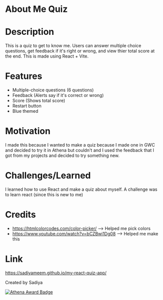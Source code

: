 # About Me Quiz

# Description
This is a quiz to get to know me. Users can answer multiple choice questions, get feedback if it's right or wrong, and view thier total score at the end.
This is made using React + Vite.

# Features
- Multiple-choice questions (6 questions)
- Feedback (Alerts say if it's correct or wrong)
- Score (Shows total score)
- Restart button
- Blue themed

# Motivation
I made this because I wanted to make a quiz because I made one in GWC and decided to try it in Athena but couldn't and I used the feedback that I got from my projects and decided to try something new.

# Challenges/Learned
I learned how to use React and make a quiz about myself.
A challenge was to learn react (since this is new to me)

# Credits
- https://htmlcolorcodes.com/color-picker/ --> Helped me pick colors
- https://www.youtube.com/watch?v=bCZBwi1Dg08 --> Helped me make this

# Link
https://sadiyameem.github.io/my-react-quiz-app/

Created by Sadiya

[![Athena Award Badge](https://img.shields.io/endpoint?url=https%3A%2F%2Faward.athena.hackclub.com%2Fapi%2Fbadge)](https://award.athena.hackclub.com?utm_source=readme)
